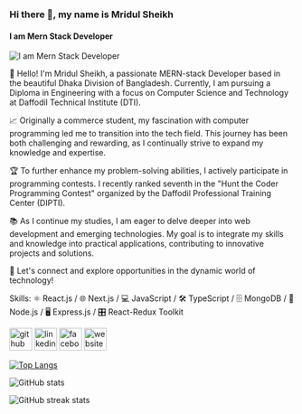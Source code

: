 ### Hi there 👋, my name is Mridul Sheikh
#### I am Mern Stack Developer
![I am Mern Stack Developer](https://media.licdn.com/dms/image/D5616AQHdSGab4uu4jw/profile-displaybackgroundimage-shrink_350_1400/0/1706263807967?e=1723680000&v=beta&t=3F8fb2Cdl-4gQWzh2D0mAT7W13Jq9_yV71aJ5lgTyPc)

👋 Hello! I'm Mridul Sheikh, a passionate MERN-stack Developer based in the beautiful Dhaka Division of Bangladesh. Currently, I am pursuing a Diploma in Engineering with a focus on Computer Science and Technology at Daffodil Technical Institute (DTI).

📈 Originally a commerce student, my fascination with computer programming led me to transition into the tech field. This journey has been both challenging and rewarding, as I continually strive to expand my knowledge and expertise.

🏆 To further enhance my problem-solving abilities, I actively participate in programming contests. I recently ranked seventh in the "Hunt the Coder Programming Contest" organized by the Daffodil Professional Training Center (DIPTI).

📚 As I continue my studies, I am eager to delve deeper into web development and emerging technologies. My goal is to integrate my skills and knowledge into practical applications, contributing to innovative projects and solutions.

🤝 Let's connect and explore opportunities in the dynamic world of technology!

Skills: ⚛️ React.js / 🌐 Next.js / 💻 JavaScript / 🛠️ TypeScript / 🗄️ MongoDB / 🔧 Node.js / 🖥️ Express.js / 🎛️ React-Redux Toolkit



[<img src='https://cdn.jsdelivr.net/npm/simple-icons@3.0.1/icons/github.svg' alt='github' height='40'>](https://github.com/MridulSheikh)  [<img src='https://cdn.jsdelivr.net/npm/simple-icons@3.0.1/icons/linkedin.svg' alt='linkedin' height='40'>](https://www.linkedin.com/in/mridul-sheikh/)  [<img src='https://cdn.jsdelivr.net/npm/simple-icons@3.0.1/icons/facebook.svg' alt='facebook' height='40'>](https://www.facebook.com/profile.php?id=100093106206286)  [<img src='https://cdn.jsdelivr.net/npm/simple-icons@3.0.1/icons/icloud.svg' alt='website' height='40'>](https://mridulsheikh.netlify.app/)  

[![Top Langs](https://github-readme-stats.vercel.app/api/top-langs/?username=MridulSheikh)](https://github.com/anuraghazra/github-readme-stats)

![GitHub stats](https://github-readme-stats.vercel.app/api?username=MridulSheikh&show_icons=true)  

![GitHub streak stats](https://streak-stats.demolab.com/?user=MridulSheikh)  


